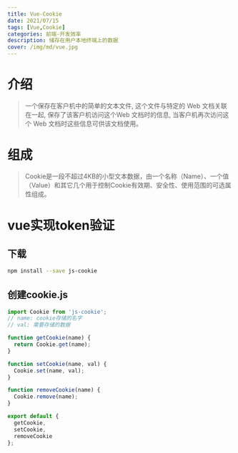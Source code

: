 ```yaml
---
title: Vue-Cookie
date: 2021/07/15
tags: [Vue,Cookie]
categories: 前端-开发效率
description: 储存在用户本地终端上的数据
cover: /img/md/vue.jpg
---
```


# 介绍
>一个保存在客户机中的简单的文本文件, 这个文件与特定的 Web 文档关联在一起, 保存了该客户机访问这个Web 文档时的信息, 当客户机再次访问这个 Web 文档时这些信息可供该文档使用。

# 组成
>Cookie是一段不超过4KB的小型文本数据，由一个名称（Name）、一个值（Value）和其它几个用于控制Cookie有效期、安全性、使用范围的可选属性组成。

# vue实现token验证

## 下载
```bash
npm install --save js-cookie
```

## 创建cookie.js
```javascript
import Cookie from 'js-cookie';
// name: cookie存储的名字
// val: 需要存储的数据

function getCookie(name) {
  return Cookie.get(name);
}

function setCookie(name, val) {
  Cookie.set(name, val);
}

function removeCookie(name) {
  Cookie.remove(name);
}

export default {
  getCookie,
  setCookie,
  removeCookie
};
```
